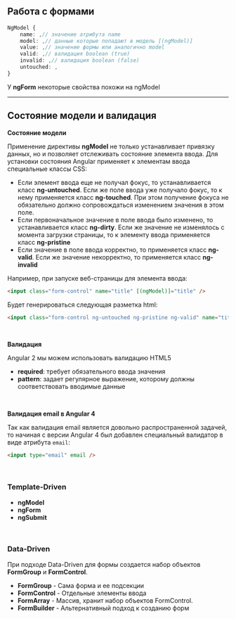 ## Работа с формами

```typescript
NgModel {
    name: ,// значение атрибута name
    model: ,// данные которые попадают в модель [(ngModel)]
    value: ,// значение формы или аналогично model
    valid: ,// валидация boolean (true)
    invalid: ,// валидация boolean (false)
    untouched: ,    
}
```

У **ngForm** некоторые свойства похожи на ngModel

---
## Состояние модели и валидация
**Состояние модели**

Применение директивы **ngModel** не только устанавливает привязку данных, но и позволяет отслеживать состояние элемента ввода. Для установки состояния Angular применяет к элементам ввода специальные классы CSS:
* Если элемент ввода еще не получал фокус, то устанавливается класс **ng-untouched**. Если же поле ввода уже получало фокус, то к нему применяется класс **ng-touched**. При этом получение фокуса не обязательно должно сопровождаться изменением значения в этом поле.
* Если первоначальное значение в поле ввода было изменено, то устанавливается класс **ng-dirty**. Если же значение не изменялось с момента загрузки страницы, то к элементу ввода применяется класс **ng-pristine**
* Если значение в поле ввода корректно, то применяется класс **ng-valid**. Если же значение некорректно, то применяется класс **ng-invalid**

Например, при запуске веб-страницы для элемента ввода:
```html
<input class="form-control" name="title" [(ngModel)]="title" />
```
Будет генерироваться следующая разметка html:
```html
<input class="form-control ng-untouched ng-pristine ng-valid" name="title" ng-reflect-name="title" />
```


<br />

**Валидация**

Angular 2 мы можем использовать валидацию HTML5
* **required**: требует обязательного ввода значения
* **pattern**: задает регулярное выражение, которому должны соответствовать вводимые данные


<br />

**Валидация email в Angular 4**

Так как валидация email является довольно распространенной задачей, то начиная с версии Angular 4 был добавлен специальный валидатор в виде атрибута `email`:
```html
<input type="email" email />
```

<br />

### Template-Driven

* **ngModel**
* **ngForm**
* **ngSubmit**


<br />

### Data-Driven

При подходе Data-Driven для формы создается набор объектов **FormGroup** и **FormControl**.

* **FormGroup** - Сама форма и ее подсекции
* **FormControl** - Отдельные элементы ввода
* **FormArray** - Массив, хранит набор объектов FormControl.
* **FormBuilder** - Альтернативный подход к созданию форм

